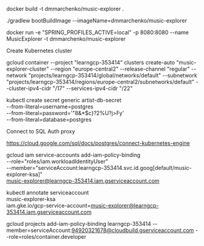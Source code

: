 docker build -t dmmarchenko/music-explorer .

./gradlew bootBuildImage --imageName=dmmarchenko/music-explorer

docker run -e "SPRING_PROFILES_ACTIVE=local" -p 8080:8080 --name MusicExplorer -t dmmarchenko/music-explorer 

Create Kubernetes cluster

gcloud container --project "learngcp-353414" clusters create-auto "music-explorer-cluster" --region "europe-central2" --release-channel "regular" --network "projects/learngcp-353414/global/networks/default" --subnetwork "projects/learngcp-353414/regions/europe-central2/subnetworks/default" --cluster-ipv4-cidr "/17" --services-ipv4-cidr "/22"


kubectl create secret generic artist-db-secret \
--from-literal=username=postgres \
--from-literal=password='"8&*$c}?2%U?j>Fy' \
--from-literal=database=postgres

Connect to SQL Auth proxy

https://cloud.google.com/sql/docs/postgres/connect-kubernetes-engine

gcloud iam service-accounts add-iam-policy-binding \
--role="roles/iam.workloadIdentityUser" \
--member="serviceAccount:learngcp-353414.svc.id.goog[default/music-explorer-ksa]" \
music-explorer@learngcp-353414.iam.gserviceaccount.com

kubectl annotate serviceaccount \
music-explorer-ksa \
iam.gke.io/gcp-service-account=music-explorer@learngcp-353414.iam.gserviceaccount.com

gcloud projects add-iam-policy-binding learngcp-353414 --member=serviceAccount:94920321678@cloudbuild.gserviceaccount.com --role=roles/container.developer